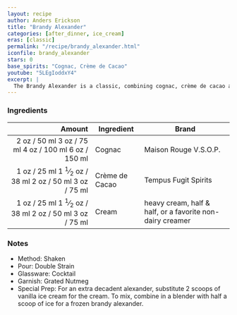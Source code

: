 ```yaml
---
layout: recipe
author: Anders Erickson
title: "Brandy Alexander"
categories: [after_dinner, ice_cream]
eras: [classic]
permalink: "/recipe/brandy_alexander.html"
iconfile: brandy_alexander
stars: 0
base_spirits: "Cognac, Crème de Cacao"
youtube: "5LEgIoddxY4"
excerpt: |
  The Brandy Alexander is a classic, combining cognac, crème de cacao and cream, it’s easy to make and even easier to drink.
---
```


### Ingredients

| Amount | Ingredient     | Brand                                                     |
| -----: | -------------- | --------------------------------------------------------- |
|   <span class="onex active">2 oz  / 50 ml</span> <span class="onehalfx">3 oz  / 75 ml</span> <span class="twox">4 oz  / 100 ml</span> <span class="threex">6 oz  / 150 ml</span>| Cognac         | Maison Rouge V.S.O.P.                                     |
|   <span class="onex active">1 oz  / 25 ml</span> <span class="onehalfx">1 <sup>1</sup>&frasl;<sub>2</sub> oz  / 38 ml</span> <span class="twox">2 oz  / 50 ml</span> <span class="threex">3 oz  / 75 ml</span>| Crème de Cacao | Tempus Fugit Spirits                                      |
|   <span class="onex active">1 oz  / 25 ml</span> <span class="onehalfx">1 <sup>1</sup>&frasl;<sub>2</sub> oz  / 38 ml</span> <span class="twox">2 oz  / 50 ml</span> <span class="threex">3 oz  / 75 ml</span>| Cream          | heavy cream, half & half, or a favorite non-dairy creamer |

### Notes

- Method: Shaken
- Pour: Double Strain
- Glassware: Cocktail
- Garnish: Grated Nutmeg
- Special Prep: For an extra decadent alexander, substitute 2 scoops of vanilla ice cream for the cream. To mix, combine in a blender with half a scoop of ice for a frozen brandy alexander.

    
<script type="application/ld+json">
{
  "@context": "https://schema.org",
  "@type": "Recipe",
  "author": "{{ page.author }}",
  "description": "{{ page.excerpt }}",
  "image": "{% for ingredient in site.data[page.iconfile].images.ingredient limit: 1 %}{{ ingredient.url }}{% endfor %}",
  "recipeIngredient": [
    "  2 oz Cognac        ",
  "  1 oz Crème de Cacao",
  "  1 oz Cream         ",
],
  "name": "{{ page.title }}",
  "recipeInstructions": "
- Method: Shaken
- Pour: Double Strain
- Glassware: Cocktail
- Garnish: Grated Nutmeg
- Special Prep: For an extra decadent alexander, substitute 2 scoops of vanilla ice cream for the cream. To mix, combine in a blender with half a scoop of ice for a frozen brandy alexander.
",
  "recipeYield": "1 cocktail",
}
</script>

    